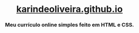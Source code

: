<h1 align="center">
  <a href="https:/karindeoliveira.github.io/">karindeoliveira.github.io</a></h1> 
<h3 align="center">Meu currículo online simples feito em HTML e CSS.</h3>
